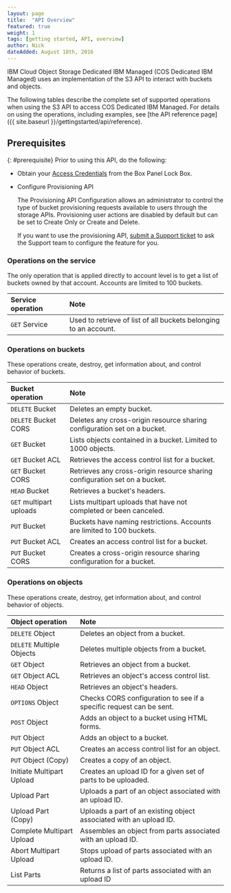 ```yaml
---
layout: page
title:  "API Overview"
featured: true
weight: 1
tags: [getting started, API, overview]
author: Nick
dateAdded: August 18th, 2016
---
```



IBM Cloud Object Storage Dedicated IBM Managed (COS Dedicated IBM Managed) uses an implementation of the S3 API to interact with buckets and objects.

The following tables describe the complete set of supported operations when using the S3 API to access COS Dedicated IBM Managed.  For details on using the operations, including examples, see [the API reference page]({{ site.baseurl }}/gettingstarted/api/reference).

## Prerequisites
{: #prerequisite}
Prior to using this API, do the following:
* Obtain your [Access Credentials](../../userguides/user_accounts/index.html#AccessCredentials) from the Box Panel Lock Box.

* Configure Provisioning API

    The Provisioning API Configuration allows an administrator to control the type of bucket provisioning requests available to users through the storage APIs. Provisioning user actions are disabled by default but can be set to Create Only or Create and Delete.

    If you want to use the provisioning API, [submit a Support ticket](../../userguides/Box_Panel/index.html#create-ticket) to ask the Support team to configure the feature for you.

### Operations on the service

The only operation that is applied directly to account level is to get a list of buckets owned by that account. Accounts are limited to 100 buckets.

| Service operation | Note |
|:----|:---|
| `GET` Service | Used to retrieve of list of all buckets belonging to an account. |

### Operations on buckets

These operations create, destroy, get information about, and control behavior of buckets.

| Bucket operation | Note |
|:----|:---|
| `DELETE` Bucket | Deletes an empty bucket.   |
| `DELETE` Bucket CORS | Deletes any cross-origin resource sharing configuration set on a bucket. |
| `GET` Bucket | Lists objects contained in a bucket.  Limited to 1000 objects. |
| `GET` Bucket ACL |Retrieves the access control list for a bucket.|
| `GET` Bucket CORS |Retrieves any cross-origin resource sharing configuration set on a bucket.|
| `HEAD` Bucket | Retrieves a bucket's headers. |
| `GET` multipart uploads | Lists multipart uploads that have not completed or been canceled. |
| `PUT` Bucket | Buckets have naming restrictions. Accounts are limited to 100 buckets. |
| `PUT` Bucket ACL | Creates an access control list for a bucket. |
| `PUT` Bucket CORS | Creates a cross-origin resource sharing configuration for a bucket.|

### Operations on objects

These operations create, destroy, get information about, and control behavior of objects.

| Object operation | Note |
| :---------------| :------|
| `DELETE` Object | Deletes an object from a bucket.
| `DELETE` Multiple Objects  | Deletes multiple objects from a bucket.
| `GET` Object | Retrieves an object from a bucket.
| `GET` Object ACL | Retrieves an object's access control list.
| `HEAD` Object | Retrieves an object's headers.
| `OPTIONS` Object | Checks CORS configuration to see if a specific request can be sent.
| `POST` Object | Adds an object to a bucket using HTML forms.
| `PUT` Object | Adds an object to a bucket.
| `PUT` Object ACL | Creates an access control list for an object. 
| `PUT` Object (Copy) | Creates a copy of an object. |
| Initiate Multipart Upload | Creates an upload ID for a given set of parts to be uploaded.
| Upload Part | Uploads a part of an object associated with an upload ID.
| Upload Part (Copy) | Uploads a part of an existing object associated with an upload ID.
| Complete Multipart Upload | Assembles an object from parts associated with an upload ID.
| Abort Multipart Upload | Stops upload of parts associated with an upload ID.
| List Parts | Returns a list of parts associated with an upload ID
